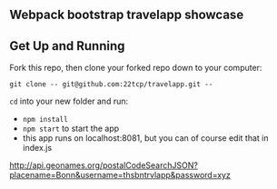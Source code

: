 ## Webpack bootstrap travelapp showcase



## Get Up and Running

Fork this repo, then clone your forked repo down to your computer:

```
git clone -- git@github.com:22tcp/travelapp.git --
```

`cd` into your new folder and run:
- ```npm install```
- ```npm start``` to start the app
- this app runs on localhost:8081, but you can of course edit that in index.js  
  
http://api.geonames.org/postalCodeSearchJSON?placename=Bonn&username=thsbntrvlapp&password=xyz

